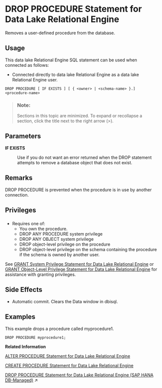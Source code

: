 <!-- loiobf9d79062d4b43c0aaefba8222c8421d -->

# DROP PROCEDURE Statement for Data Lake Relational Engine

Removes a user-defined procedure from the database.



<a name="loiobf9d79062d4b43c0aaefba8222c8421d__section_azh_5fj_znb"/>

## Usage

This data lake Relational Engine SQL statement can be used when connected as follows:

-   Connected directly to data lake Relational Engine as a data lake Relational Engine user.



```
DROP PROCEDURE [ IF EXISTS ] [ { <owner> | <schema-name> }.]<procedure-name>
```



> ### Note:  
> Sections in this topic are minimized. To expand or recollapse a section, click the title next to the right arrow \(*\>*\).



<a name="loiobf9d79062d4b43c0aaefba8222c8421d__drop_procedure_param1"/>

## Parameters


<dl>
<dt><b>

IF EXISTS

</b></dt>
<dd>

Use if you do not want an error returned when the DROP statement attempts to remove a database object that does not exist.



</dd>
</dl>



<a name="loiobf9d79062d4b43c0aaefba8222c8421d__drop_procedure_remarks1"/>

## Remarks

DROP PROCEDURE is prevented when the procedure is in use by another connection.



<a name="loiobf9d79062d4b43c0aaefba8222c8421d__drop_procedure_priv1"/>

## Privileges



### 

-   Requires one of:
    -   You own the procedure.
    -   DROP ANY PROCEDURE system privilege
    -   DROP ANY OBJECT system privilege
    -   DROP object-level privilege on the procedure
    -   DROP object-level privilege on the schema containing the procedure if the schema is owned by another user.


See [GRANT System Privilege Statement for Data Lake Relational Engine](grant-system-privilege-statement-for-data-lake-relational-engine-a3dfcb0.md) or [GRANT Object-Level Privilege Statement for Data Lake Relational Engine](grant-object-level-privilege-statement-for-data-lake-relational-engine-a3e154f.md) for assistance with granting privileges.



<a name="loiobf9d79062d4b43c0aaefba8222c8421d__drop_procedure_side_effects1"/>

## Side Effects

-   Automatic commit. Clears the Data window in dbisql.



<a name="loiobf9d79062d4b43c0aaefba8222c8421d__drop_procedure_examples1"/>

## Examples

This example drops a procedure called myprocedure1.

```
DROP PROCEDURE myprocedure1;
```

**Related Information**  


[ALTER PROCEDURE Statement for Data Lake Relational Engine](alter-procedure-statement-for-data-lake-relational-engine-a612e25.md "Replaces an existing procedure with a modified version. Include the entire modified procedure in the ALTER PROCEDURE statement, and reassign user permissions on the procedure.")

[CREATE PROCEDURE Statement for Data Lake Relational Engine](create-procedure-statement-for-data-lake-relational-engine-a6185b2.md "Creates a new user-defined SQL procedure in the database.")

[DROP PROCEDURE Statement for Data Lake Relational Engine (SAP HANA DB-Managed)](https://help.sap.com/viewer/a898e08b84f21015969fa437e89860c8/2024_3_QRC/en-US/86898fa1ad8546c58b0dfa704077a491.html "Removes a user-defined procedure from the database.") :arrow_upper_right:

